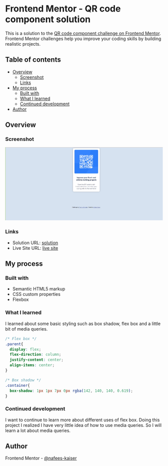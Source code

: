 # Frontend Mentor - QR code component solution

This is a solution to the [QR code component challenge on Frontend Mentor](https://www.frontendmentor.io/challenges/qr-code-component-iux_sIO_H). Frontend Mentor challenges help you improve your coding skills by building realistic projects. 

## Table of contents

- [Overview](#overview)
  - [Screenshot](#screenshot)
  - [Links](#links)
- [My process](#my-process)
  - [Built with](#built-with)
  - [What I learned](#what-i-learned)
  - [Continued development](#continued-development)
- [Author](#author)

## Overview

### Screenshot

![](./images/screenshot.jpg)

### Links

- Solution URL: [solution](https://github.com/nafees-kaiser/QR-code-component-main.git)
- Live Site URL: [live site](https://nafees-kaiser.github.io/QR-code-component-main/)

## My process

### Built with

- Semantic HTML5 markup
- CSS custom properties
- Flexbox

### What I learned

I learned about some basic styling such as box shadow, flex box and a little bit of media queries.

```css
/* Flex box */
.parent{
  display: flex;
  flex-direction: column;
  justify-content: center;
  align-items: center;
}
```
```css
/* Box shadow */
.container{
  box-shadow: 1px 1px 7px 0px rgba(142, 140, 140, 0.619);
}
```

### Continued development

I want to continue to learn more about different uses of flex box. Doing this project I realized I have very little idea of how to use media queries. So I will learn a lot about media queries.

## Author

Frontend Mentor - [@nafees-kaiser](https://www.frontendmentor.io/profile/nafees-kaiser)
